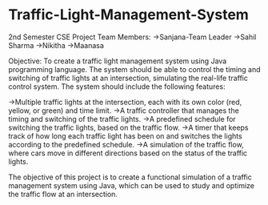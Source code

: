 # Traffic-Light-Management-System
2nd Semester CSE Project
Team Members: 
->Sanjana-Team Leader
->Sahil Sharma
->Nikitha
->Maanasa

Objective: To create a traffic light management system using Java programming language. The system should be able to control the timing and switching of traffic lights at an intersection, simulating the real-life traffic control system. The system should include the following features:

->Multiple traffic lights at the intersection, each with its own color (red, yellow, or green) and time limit.
->A traffic controller that manages the timing and switching of the traffic lights.
->A predefined schedule for switching the traffic lights, based on the traffic flow.
->A timer that keeps track of how long each traffic light has been on and switches the lights according to the predefined schedule.
->A simulation of the traffic flow, where cars move in different directions based on the status of the traffic lights.

The objective of this project is to create a functional simulation of a traffic management system using Java, which can be used to study and optimize the traffic flow at an intersection.
